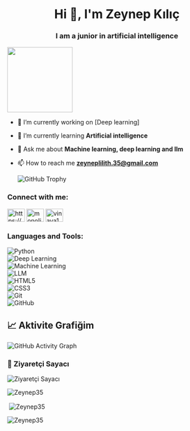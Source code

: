 <h1 align="center">Hi 👋, I'm Zeynep Kılıç</h1>
<h3 align="center">I am a junior in artificial intelligence</h3>


<p align="left"> <a href="https://github.com/Zeynep35"><img src="https://instagram.fadb3-2.fna.fbcdn.net/v/t51.2885-19/446104029_751922410434969_5015944204891788854_n.jpg?_nc_ht=instagram.fadb3-2.fna.fbcdn.net&_nc_cat=109&_nc_ohc=ecltgApmw_EQ7kNvgE1wWkG&_nc_gid=f7eb5ef8031f44989c8358a9afac4905&edm=APoiHPcBAAAA&ccb=7-5&oh=00_AYAQX_tRdmUfuTQdJEbF7ZKaViyJXVouCrjzNNX2QspiUQ&oe=67A1360D&_nc_sid=22de04" width="150" height="150 alt="Zeynep35" /></a> </p>

- 🔭 I’m currently working on [Deep learning]

- 🌱 I’m currently learning **Artificial intelligence**

- 💬 Ask me about **Machine learning, deep learning and llm**

- 📫 How to reach me **zeyneplilith.35@gmail.com**

  ![GitHub Trophy](https://github-profile-trophy.vercel.app/?username=Zeynep35)

<h3 align="left">Connect with me:</h3>
<p align="left">
<a href="https://www.linkedin.com/feed/" target="blank"><img align="center" src="https://raw.githubusercontent.com/rahuldkjain/github-profile-readme-generator/master/src/images/icons/Social/linked-in-alt.svg" alt="https://www.linkedin.com/in/baran-semih-g%c3%bczel-81925a255/" height="30" width="40" /></a>
<a href="https://www.instagram.com/monolithos19/" target="blank"><img align="center" src="https://raw.githubusercontent.com/rahuldkjain/github-profile-readme-generator/master/src/images/icons/Social/instagram.svg" alt="monolithos19" height="30" width="40" /></a>
<a href="https://www.instagram.com/vinaya19.efrainno/" target="blank"><img align="center" src="https://raw.githubusercontent.com/rahuldkjain/github-profile-readme-generator/master/src/images/icons/Social/instagram.svg" alt="vinaya19.efrainno" height="30" width="40" /></a>
</p>

<h3 align="left">Languages and Tools:</h3>

![Python](https://img.shields.io/badge/Python-3776AB?style=for-the-badge&logo=python&logoColor=white)  
![Deep Learning](https://img.shields.io/badge/Deep%20Learning-%230076D6.svg?style=for-the-badge&logo=pytorch&logoColor=white)  
![Machine Learning](https://img.shields.io/badge/Machine%20Learning-%23F7931E.svg?style=for-the-badge&logo=scikitlearn&logoColor=white)  
![LLM](https://img.shields.io/badge/Large%20Language%20Models-%23FF6F00.svg?style=for-the-badge&logo=OpenAI&logoColor=white)  
![HTML5](https://img.shields.io/badge/HTML5-E34F26?style=for-the-badge&logo=html5&logoColor=white)  
![CSS3](https://img.shields.io/badge/CSS3-1572B6?style=for-the-badge&logo=css3&logoColor=white)  
![Git](https://img.shields.io/badge/Git-F05032?style=for-the-badge&logo=git&logoColor=white)  
![GitHub](https://img.shields.io/badge/GitHub-181717?style=for-the-badge&logo=github&logoColor=white)  

## 📈 Aktivite Grafiğim  

![GitHub Activity Graph](https://github-readme-activity-graph.vercel.app/graph?username=**Zeynep35**&theme=react)  

### **👀 Ziyaretçi Sayacı**  
![Ziyaretçi Sayacı](https://komarev.com/ghpvc/?username=**Zeynep35**&color=blue)  





<p><img align="center" src="https://github-readme-streak-stats.herokuapp.com/?user=Zeynep35&" alt="Zeynep35" /></p>
<p>&nbsp;<img align="center" src="https://github-readme-stats.vercel.app/api?username=Zeynep35&show_icons=true&locale=en" alt="Zeynep35" /></p>
<p><img align="left" src="https://github-readme-stats.vercel.app/api/top-langs?username=Zeynep35&show_icons=true&locale=en&layout=compact" alt="Zeynep35" /></p>
